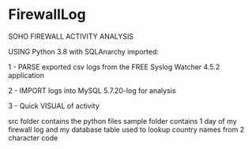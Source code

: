 # FirewallLog
SOHO FIREWALL ACTIVITY ANALYSIS

USING Python 3.8 with SQLAnarchy imported:

1 - PARSE exported csv logs from the FREE Syslog Watcher 4.5.2 application

2 - IMPORT logs into MySQL 5.7.20-log for analysis

3 - Quick VISUAL of activity

src folder contains the python files
sample folder contains 1 day of my firewall log and my database table used to lookup country names from 2 character code
